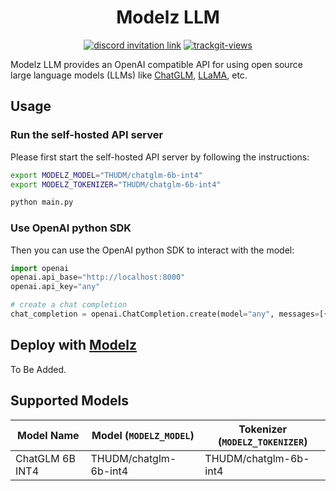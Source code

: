 <div align="center">

# Modelz LLM

</div>

<p align=center>
<a href="https://discord.gg/KqswhpVgdU"><img alt="discord invitation link" src="https://dcbadge.vercel.app/api/server/KqswhpVgdU?style=flat"></a>
<a href="https://twitter.com/TensorChord"><img src="https://img.shields.io/twitter/follow/tensorchord?style=social" alt="trackgit-views" /></a>
</p>

Modelz LLM provides an OpenAI compatible API for using open source large language models (LLMs) like [ChatGLM](https://github.com/THUDM/ChatGLM-6B), [LLaMA](https://ai.facebook.com/blog/large-language-model-llama-meta-ai/), etc.

## Usage

### Run the self-hosted API server

Please first start the self-hosted API server by following the instructions:

```bash
export MODELZ_MODEL="THUDM/chatglm-6b-int4"
export MODELZ_TOKENIZER="THUDM/chatglm-6b-int4"

python main.py
```

### Use OpenAI python SDK

Then you can use the OpenAI python SDK to interact with the model:

```python
import openai
openai.api_base="http://localhost:8000"
openai.api_key="any"

# create a chat completion
chat_completion = openai.ChatCompletion.create(model="any", messages=[{"role": "user", "content": "Hello world"}])
```

## Deploy with [Modelz](https://docs.modelz.ai)

To Be Added.

## Supported Models

| Model Name | Model (`MODELZ_MODEL`) | Tokenizer (`MODELZ_TOKENIZER`) |
| ---------- | ------------ | ---------------- |
| ChatGLM 6B INT4    | THUDM/chatglm-6b-int4 | THUDM/chatglm-6b-int4 |
